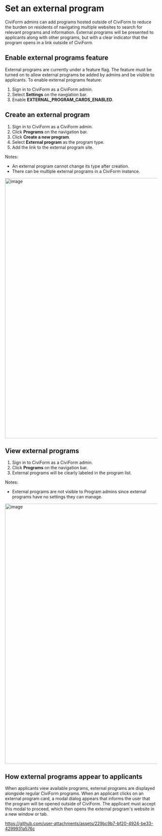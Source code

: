 # Set an external program

CiviForm admins can add programs hosted outside of CiviForm to reduce the burden on residents of navigating multiple websites to search for relevant programs and information. External programs will be presented to applicants along with other programs, but with a clear indicator that the program opens in a link outside of CiviForm.

## Enable external programs feature
External programs are currently under a feature flag. The feature must be turned on to allow external programs be added by admins and be visible to applicants.
To enable external programs feature:
1. Sign in to CiviForm as a CiviForm admin.
2. Select **Settings** on the navgiation bar.
3. Enable **EXTERNAL_PROGRAM_CARDS_ENABLED**.

## Create an external program
1. Sign in to CiviForm as a CiviForm admin.
2. Click **Programs** on the navigation bar.
3. Click **Create a new program**.
4. Select **External program** as the program type.
5. Add the link to the external program site.

Notes:
* An external program cannot change its type after creation.
* There can be multiple external programs in a CiviForm instance.

<img width="857" alt="image" src="https://github.com/user-attachments/assets/7d6231ca-cecb-4e24-8f75-d97de01a64bb" />


## View external programs
1. Sign in to CiviForm as a CiviForm admin.
2. Click **Programs** on the navigation bar.
3. External programs will be clearly labeled in the program list.

Notes:
* External programs are not visible to Program admins since external programs have no settings they can manage.

<img width="857" alt="image" src="https://github.com/user-attachments/assets/08fed623-1551-4cda-a012-c0700f453a02" />


## How external programs appear to applicants
When applicants view available programs, external programs are displayed alongside regular CiviForm programs.
When an applicant clicks on an external program card, a modal dialog appears that informs the user that the program will be opened outside of CiviForm. The applicant must accept this modal to proceed, which then opens the external program's website in a new window or tab.

https://github.com/user-attachments/assets/229bc9b7-bf20-4924-be33-4299931a576c

